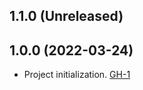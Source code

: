 ## 1.1.0 (Unreleased)

## 1.0.0 (2022-03-24)

- Project initialization. [GH-1](https://github.com/terraform-alicloud-modules/terraform-alicloud-alb-quic/pull/1)
